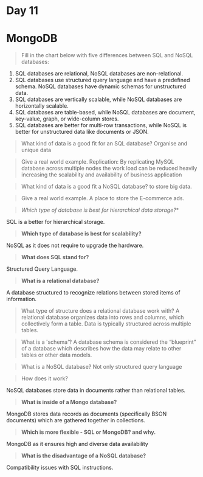 # Day 11

# MongoDB

>Fill in the chart below with five differences between SQL and NoSQL databases:

1) SQL databases are relational, NoSQL databases are non-relational.
2) SQL databases use structured query language and have a predefined schema. NoSQL databases have dynamic schemas for unstructured data.
3) SQL databases are vertically scalable, while NoSQL databases are horizontally scalable.
4) SQL databases are table-based, while NoSQL databases are document, key-value, graph, or wide-column stores.
5) SQL databases are better for multi-row transactions, while NoSQL is better for unstructured data like documents or JSON.

>What kind of data is a good fit for an SQL database?
Organise and unique data

>Give a real world example.
Replication: By replicating MySQL database across multiple nodes the work load can be reduced heavily increasing the scalability and availability of business application

>What kind of data is a good fit a NoSQL database?
to store big data.

>Give a real world example.
A place to store the E-commerce ads.

>*Which type of database is best for hierarchical data storage?**

SQL is a better for hierarchical storage.

>**Which type of database is best for scalability?**

NoSQL as it does not require to upgrade the hardware.

>**What does SQL stand for?**

Structured Query Language.

>**What is a relational database?**

A database structured to recognize relations between stored items of information.

>What type of structure does a relational database work with?
A relational database organizes data into rows and columns, which collectively form a table. Data is typically structured across multiple tables.

>What is a 'schema'?
 A database schema is considered the “blueprint” of a database which describes how the data may relate to other tables or other data models.

>What is a NoSQL database?
Not only structured query language

>How does it work?

NoSQL databases store data in documents rather than relational tables.

>**What is inside of a Mongo database?**

MongoDB stores data records as documents (specifically BSON documents) which are gathered together in collections.

>**Which is more flexible - SQL or MongoDB? and why.**

MongoDB as it ensures high and diverse data availability

>**What is the disadvantage of a NoSQL database?**

Compatibility issues with SQL instructions.
